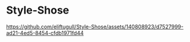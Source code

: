 # Style-Shose
https://github.com/eliftugull/Style-Shose/assets/140808923/d7527999-ad21-4ed5-8454-cfdb1971fd44
